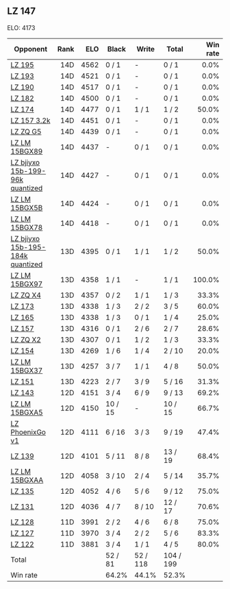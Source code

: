 ## LZ 147 ##

ELO: 4173

Opponent | Rank | ELO | Black | Write | Total | Win rate
---------|-----:|----:|-------|-------|-------|-------:
[LZ 195](LZ%20195.md) | 14D | 4562 | 0 / 1 | - | 0 / 1 | 0.0%
[LZ 193](LZ%20193.md) | 14D | 4521 | 0 / 1 | - | 0 / 1 | 0.0%
[LZ 190](LZ%20190.md) | 14D | 4517 | 0 / 1 | - | 0 / 1 | 0.0%
[LZ 182](LZ%20182.md) | 14D | 4500 | 0 / 1 | - | 0 / 1 | 0.0%
[LZ 174](LZ%20174.md) | 14D | 4477 | 0 / 1 | 1 / 1 | 1 / 2 | 50.0%
[LZ 157 3.2k](LZ%20157%203.2k.md) | 14D | 4451 | 0 / 1 | - | 0 / 1 | 0.0%
[LZ ZQ G5](LZ%20ZQ%20G5.md) | 14D | 4439 | 0 / 1 | - | 0 / 1 | 0.0%
[LZ LM 15BGX89](LZ%20LM%2015BGX89.md) | 14D | 4437 | - | 0 / 1 | 0 / 1 | 0.0%
[LZ bjiyxo 15b-199-96k quantized](LZ%20bjiyxo%2015b-199-96k%20quantized.md) | 14D | 4427 | - | 0 / 1 | 0 / 1 | 0.0%
[LZ LM 15BGX5B](LZ%20LM%2015BGX5B.md) | 14D | 4424 | - | 0 / 1 | 0 / 1 | 0.0%
[LZ LM 15BGX78](LZ%20LM%2015BGX78.md) | 14D | 4418 | - | 0 / 1 | 0 / 1 | 0.0%
[LZ bjiyxo 15b-195-184k quantized](LZ%20bjiyxo%2015b-195-184k%20quantized.md) | 13D | 4395 | 0 / 1 | 1 / 1 | 1 / 2 | 50.0%
[LZ LM 15BGX97](LZ%20LM%2015BGX97.md) | 13D | 4358 | 1 / 1 | - | 1 / 1 | 100.0%
[LZ ZQ X4](LZ%20ZQ%20X4.md) | 13D | 4357 | 0 / 2 | 1 / 1 | 1 / 3 | 33.3%
[LZ 173](LZ%20173.md) | 13D | 4338 | 1 / 3 | 2 / 2 | 3 / 5 | 60.0%
[LZ 165](LZ%20165.md) | 13D | 4338 | 1 / 3 | 0 / 1 | 1 / 4 | 25.0%
[LZ 157](LZ%20157.md) | 13D | 4316 | 0 / 1 | 2 / 6 | 2 / 7 | 28.6%
[LZ ZQ X2](LZ%20ZQ%20X2.md) | 13D | 4307 | 0 / 1 | 1 / 2 | 1 / 3 | 33.3%
[LZ 154](LZ%20154.md) | 13D | 4269 | 1 / 6 | 1 / 4 | 2 / 10 | 20.0%
[LZ LM 15BGX37](LZ%20LM%2015BGX37.md) | 13D | 4257 | 3 / 7 | 1 / 1 | 4 / 8 | 50.0%
[LZ 151](LZ%20151.md) | 13D | 4223 | 2 / 7 | 3 / 9 | 5 / 16 | 31.3%
[LZ 143](LZ%20143.md) | 12D | 4151 | 3 / 4 | 6 / 9 | 9 / 13 | 69.2%
[LZ LM 15BGXA5](LZ%20LM%2015BGXA5.md) | 12D | 4150 | 10 / 15 | - | 10 / 15 | 66.7%
[LZ PhoenixGo v1](LZ%20PhoenixGo%20v1.md) | 12D | 4111 | 6 / 16 | 3 / 3 | 9 / 19 | 47.4%
[LZ 139](LZ%20139.md) | 12D | 4101 | 5 / 11 | 8 / 8 | 13 / 19 | 68.4%
[LZ LM 15BGXAA](LZ%20LM%2015BGXAA.md) | 12D | 4058 | 3 / 10 | 2 / 4 | 5 / 14 | 35.7%
[LZ 135](LZ%20135.md) | 12D | 4052 | 4 / 6 | 5 / 6 | 9 / 12 | 75.0%
[LZ 131](LZ%20131.md) | 12D | 4036 | 4 / 7 | 8 / 10 | 12 / 17 | 70.6%
[LZ 128](LZ%20128.md) | 11D | 3991 | 2 / 2 | 4 / 6 | 6 / 8 | 75.0%
[LZ 127](LZ%20127.md) | 11D | 3970 | 3 / 4 | 2 / 2 | 5 / 6 | 83.3%
[LZ 122](LZ%20122.md) | 11D | 3881 | 3 / 4 | 1 / 1 | 4 / 5 | 80.0%
Total | | | 52 / 81 | 52 / 118 | 104 / 199 | 
Win rate| | | 64.2% | 44.1% | 52.3% | 
